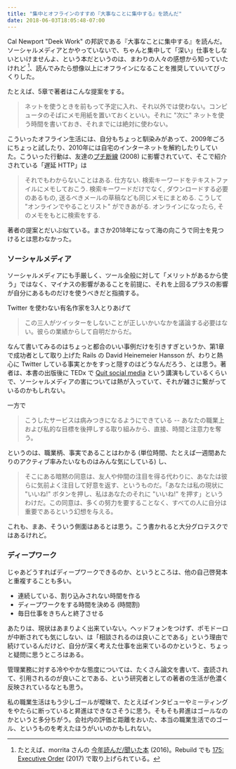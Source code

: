 ```yaml
---
title: "集中とオフラインのすすめ『大事なことに集中する』を読んだ"
date: 2018-06-03T18:05:48-07:00
---
```


Cal Newport "Deek Work" の邦訳である『大事なことに集中する』を読んだ。ソーシャルメディアとかやっていないで、ちゃんと集中して「深い」仕事をしないといけませんよ、という本だというのは、まわりの人々の感想から知っていたけれど [^1]、読んでみたら想像以上にオフラインになることを推奨していいてびっくりした。

たとえば、5章で著者はこんな提案をする。

> ネットを使うときを前もって予定に入れ、それ以外では使わない。コンピュータのそばにメモ用紙を置いておくといい。それに "次に" ネットを使う時間を書いておき、それまでには絶対に使わない。

こういったオフライン生活には、自分もちょっと馴染みがあって、2009年ごろにちょっと試したり、2010年には自宅のインターネットを解約したりしていた。こういった行動は、友達の[プチ断線](http://steps.dodgson.org/bn/2008/06/07/) (2008) に影響されていて、そこで紹介されている「遅延 HTTP」は

> それでもわからないことはある. 仕方ない. 検索キーワードをテキストファイルにメモしておこう. 検索キーワードだけでなく, ダウンロードする必要のあるもの, 送るべきメールの草稿なども同じメモにまとめる. こうして "オンラインでやることリスト" ができあがる. オンラインになったら, そのメモをもとに検索をする.

著者の提案とだいぶ似ている。まさか2018年になって海の向こうで同士を見つけるとは思わなかった。

### ソーシャルメディア

ソーシャルメディアにも手厳しく、ツール全般に対して「メリットがあるから使う」ではなく、マイナスの影響があることを前提に、それを上回るプラスの影響が自分にあるものだけを使うべきだと指摘する。

Twitter を使わない有名作家を3人とりあげて

> この三人がツイッターをしないことが正しいかいなかを議論する必要はない。彼らの業績からして自明だからだ。

なんて書いてみるのはちょっと都合のいい事例だけを引きすぎというか、第1章で成功者として取り上げた Rails の David Heinemeier Hansson が、わりと熱心に Twitter している事実とかをすっと隠すのはどうなんだろう、とは思う。著者は、本書の出版後に TEDx で [Quit social media](https://www.youtube.com/watch?v=3E7hkPZ-HTk) という講演もしているくらいで、ソーシャルメディアの害については熱が入っていて、それが雑さに繋がっているのかもしれない。

一方で

> こうしたサービスは病みつきになるようにできている -- あなたの職業上および私的な目標を後押しする取り組みから、直接、時間と注意力を奪う。

というのは、職業柄、事実であることはわかる (単位時間、たとえば一週間あたりのアクティブ率みたいなものはみんな気にしている) し、

> そこにある暗黙の同意は、友人や仲間の注目を得る代わりに、あなたは彼らに気前よく注目して好意を返す、というものだ。「あなたは私の現状に "いいね!" ボタンを押し、私はあなたのそれに "いいね!" を押す」というわけだ。この同意は、多くの努力を要することなく、すべての人に自分は重要であるという幻想を与える。

これも、まあ、そういう側面はあるとは思う。こう書かれると大分グロテスクではあるけれど。

### ディープワーク

じゃあどうすればディープワークできるのか、というところは、他の自己啓発本と重複することも多い。

* 連続している、割り込みされない時間を作る
* ディープワークをする時間を決める (時間割)
* 毎日仕事をきちんと終了させる

あたりは、現状はあまりよく出来ていない。ヘッドフォンをつけず、ポモドーロが中断されても気にしない、は「相談されるのは良いことである」という理由で続けているんだけど、自分が深く考えた仕事を出来ているのかというと、ちょっと疑問に思うところはある。

管理業務に対する冷ややかな態度については、たくさん論文を書いて、査読されて、引用されるのが良いことである、という研究者としての著者の生活が色濃く反映されているなとも思う。

私の職業生活はもう少しゴールが曖昧で、たとえばインタビューやミーティングをやたらに断っていると昇進はできなさそうに思う。そもそも昇進はゴールなのかというと多分ちがう。会社内の評価と距離をおいた、本当の職業生活でのゴール、というものを考えたほうがいいのかもしれない。

[^1]: たとえば、morrita さんの [今年読んだ/聞いた本](http://anemone.dodgson.org/2016/12/04/books-i-read-2016/) (2016)。Rebuild でも [175: Executive Order](https://rebuild.fm/175/) (2017) で取り上げられている。